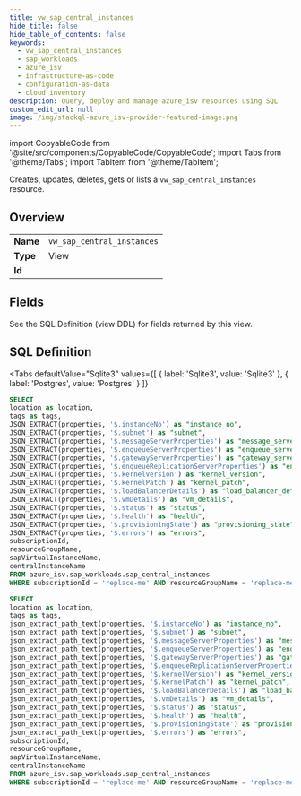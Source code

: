```yaml
--- 
title: vw_sap_central_instances
hide_title: false
hide_table_of_contents: false
keywords:
  - vw_sap_central_instances
  - sap_workloads
  - azure_isv
  - infrastructure-as-code
  - configuration-as-data
  - cloud inventory
description: Query, deploy and manage azure_isv resources using SQL
custom_edit_url: null
image: /img/stackql-azure_isv-provider-featured-image.png
---
```


import CopyableCode from '@site/src/components/CopyableCode/CopyableCode';
import Tabs from '@theme/Tabs';
import TabItem from '@theme/TabItem';

Creates, updates, deletes, gets or lists a <code>vw_sap_central_instances</code> resource.

## Overview
<table><tbody>
<tr><td><b>Name</b></td><td><code>vw_sap_central_instances</code></td></tr>
<tr><td><b>Type</b></td><td>View</td></tr>
<tr><td><b>Id</b></td><td><CopyableCode code="azure_isv.sap_workloads.vw_sap_central_instances" /></td></tr>
</tbody></table>

## Fields

See the SQL Definition (view DDL) for fields returned by this view.

## SQL Definition

<Tabs
defaultValue="Sqlite3"
values={[
{ label: 'Sqlite3', value: 'Sqlite3' },
{ label: 'Postgres', value: 'Postgres' }
]}
>
<TabItem value="Sqlite3">

```sql
SELECT
location as location,
tags as tags,
JSON_EXTRACT(properties, '$.instanceNo') as "instance_no",
JSON_EXTRACT(properties, '$.subnet') as "subnet",
JSON_EXTRACT(properties, '$.messageServerProperties') as "message_server_properties",
JSON_EXTRACT(properties, '$.enqueueServerProperties') as "enqueue_server_properties",
JSON_EXTRACT(properties, '$.gatewayServerProperties') as "gateway_server_properties",
JSON_EXTRACT(properties, '$.enqueueReplicationServerProperties') as "enqueue_replication_server_properties",
JSON_EXTRACT(properties, '$.kernelVersion') as "kernel_version",
JSON_EXTRACT(properties, '$.kernelPatch') as "kernel_patch",
JSON_EXTRACT(properties, '$.loadBalancerDetails') as "load_balancer_details",
JSON_EXTRACT(properties, '$.vmDetails') as "vm_details",
JSON_EXTRACT(properties, '$.status') as "status",
JSON_EXTRACT(properties, '$.health') as "health",
JSON_EXTRACT(properties, '$.provisioningState') as "provisioning_state",
JSON_EXTRACT(properties, '$.errors') as "errors",
subscriptionId,
resourceGroupName,
sapVirtualInstanceName,
centralInstanceName
FROM azure_isv.sap_workloads.sap_central_instances
WHERE subscriptionId = 'replace-me' AND resourceGroupName = 'replace-me' AND sapVirtualInstanceName = 'replace-me';
```

</TabItem>
<TabItem value="Postgres">

```sql
SELECT
location as location,
tags as tags,
json_extract_path_text(properties, '$.instanceNo') as "instance_no",
json_extract_path_text(properties, '$.subnet') as "subnet",
json_extract_path_text(properties, '$.messageServerProperties') as "message_server_properties",
json_extract_path_text(properties, '$.enqueueServerProperties') as "enqueue_server_properties",
json_extract_path_text(properties, '$.gatewayServerProperties') as "gateway_server_properties",
json_extract_path_text(properties, '$.enqueueReplicationServerProperties') as "enqueue_replication_server_properties",
json_extract_path_text(properties, '$.kernelVersion') as "kernel_version",
json_extract_path_text(properties, '$.kernelPatch') as "kernel_patch",
json_extract_path_text(properties, '$.loadBalancerDetails') as "load_balancer_details",
json_extract_path_text(properties, '$.vmDetails') as "vm_details",
json_extract_path_text(properties, '$.status') as "status",
json_extract_path_text(properties, '$.health') as "health",
json_extract_path_text(properties, '$.provisioningState') as "provisioning_state",
json_extract_path_text(properties, '$.errors') as "errors",
subscriptionId,
resourceGroupName,
sapVirtualInstanceName,
centralInstanceName
FROM azure_isv.sap_workloads.sap_central_instances
WHERE subscriptionId = 'replace-me' AND resourceGroupName = 'replace-me' AND sapVirtualInstanceName = 'replace-me';
```

</TabItem>
</Tabs>
